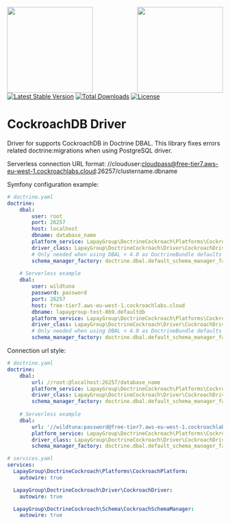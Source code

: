 <a href="https://lapaygroup.ru/"><img align="left" width="200" src="https://lapaygroup.ru/img/lapaygroup.svg"></a>
<a href="https://www.cockroachlabs.com/"><img align="right" width="200" src="https://d33wubrfki0l68.cloudfront.net/1c17b3053b29646cdddc53965186a02179b59842/3ead0/img/cockroachlabs-logo-170.png"></a>

<br /><br /><br />
[![Latest Stable Version](https://poser.pugx.org/lapaygroup/doctrine-cockroachdb/v/stable)](https://packagist.org/packages/lapaygroup/doctrine-cockroachdb)
[![Total Downloads](https://poser.pugx.org/lapaygroup/doctrine-cockroachdb/downloads)](https://packagist.org/packages/lapaygroup/doctrine-cockroachdb)
[![License](https://poser.pugx.org/lapaygroup/doctrine-cockroachdb/license)](https://packagist.org/packages/lapaygroup/doctrine-cockroachdb)

# CockroachDB Driver

Driver for supports CockroachDB in Doctrine DBAL. This library fixes errors related doctrine:migrations when using PostgreSQL driver.    

Serverless connection URL format: //clouduser:cloudpass@free-tier7.aws-eu-west-1.cockroachlabs.cloud:26257/clustername.dbname

Symfony configuration example:
```yaml
# doctrine.yaml
doctrine:
    dbal:
        user: root
        port: 26257
        host: localhost
        dbname: database_name
        platform_service: LapayGroup\DoctrineCockroach\Platforms\CockroachPlatform
        driver_class: LapayGroup\DoctrineCockroach\Driver\CockroachDriver
        # Only needed when using DBAL < 4.0 as DoctrineBundle defaults to the legacy factory 
        schema_manager_factory: doctrine.dbal.default_schema_manager_factory
        
    # Serverless example
    dbal:
        user: wildtuna
        password: password
        port: 26257
        host: free-tier7.aws-eu-west-1.cockroachlabs.cloud
        dbname: lapaygroup-test-869.defaultdb
        platform_service: LapayGroup\DoctrineCockroach\Platforms\CockroachPlatform
        driver_class: LapayGroup\DoctrineCockroach\Driver\CockroachDriver
        # Only needed when using DBAL < 4.0 as DoctrineBundle defaults to the legacy factory
        schema_manager_factory: doctrine.dbal.default_schema_manager_factory
```

Connection url style:
```yaml
# doctrine.yaml
doctrine:
    dbal:
        url: //root:@localhost:26257/database_name
        platform_service: LapayGroup\DoctrineCockroach\Platforms\CockroachPlatform
        driver_class: LapayGroup\DoctrineCockroach\Driver\CockroachDriver
        schema_manager_factory: doctrine.dbal.default_schema_manager_factory
        
    # Serverless example    
    dbal:
        url: '//wildtuna:password@free-tier7.aws-eu-west-1.cockroachlabs.cloud:26257/lapaygroup-test-869.defaultdb'
        platform_service: LapayGroup\DoctrineCockroach\Platforms\CockroachPlatform
        driver_class: LapayGroup\DoctrineCockroach\Driver\CockroachDriver
        schema_manager_factory: doctrine.dbal.default_schema_manager_factory
```

```yaml
# services.yaml
services:
  LapayGroup\DoctrineCockroach\Platforms\CockroachPlatform:
    autowire: true

  LapayGroup\DoctrineCockroach\Driver\CockroachDriver:
    autowire: true

  LapayGroup\DoctrineCockroach\Schema\CockroachSchemaManager:
    autowire: true
```
